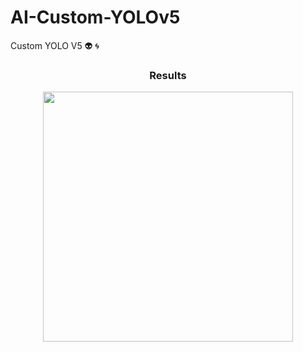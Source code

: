# AI-Custom-YOLOv5
Custom YOLO V5 :alien: :cyclone:



<div class="row" align="center">
  <h3 >Results</h3>
  <img src="./docs/r1" width="400" height="400" />
</div>
